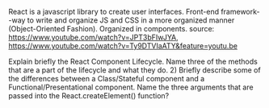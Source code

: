 React is a javascript library to create user interfaces. Front-end framework--way to write and organize JS and CSS in a more organized manner (Object-Oriented Fashion). Organized in components.
source: https://www.youtube.com/watch?v=JPT3bFIwJYA, https://www.youtube.com/watch?v=Ty9DTVIaATY&feature=youtu.be

Explain briefly the React Component Lifecycle. Name three of the methods that are a part of the lifecycle and what they do.
2) 
Briefly describe some of the differences between a Class/Stateful component and a Functional/Presentational component.
Name the three arguments that are passed into the React.createElement() function?